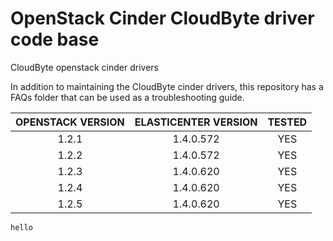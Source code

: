 # OpenStack Cinder CloudByte driver code base

CloudByte openstack cinder drivers

In addition to maintaining the CloudByte cinder drivers, this repository has a FAQs folder that can be used as a troubleshooting guide.


| OPENSTACK VERSION  | ELASTICENTER VERSION | TESTED |
| :---------------:  | :------------------: | :----: |
|      1.2.1         |      1.4.0.572       |   YES  |
|      1.2.2         |      1.4.0.572       |   YES  |
|      1.2.3         |      1.4.0.620       |   YES  |
|      1.2.4         |      1.4.0.620       |   YES  |
|      1.2.5         |      1.4.0.620       |   YES  |

```
hello
```
